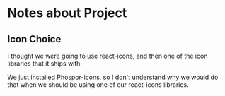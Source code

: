 # Notes about Project

## Icon Choice

I thought we were going to use react-icons, and then one of the icon libraries that it ships with.

We just installed Phospor-icons, so I don't understand why we would do that when we should be using one of our react-icons libraries.
